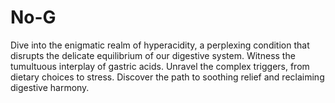 # No-G
 Dive into the enigmatic realm of hyperacidity, a perplexing condition that disrupts the delicate equilibrium of our digestive system. Witness the tumultuous interplay of gastric acids.  Unravel the complex triggers, from dietary choices to stress. Discover the path to soothing relief and reclaiming digestive harmony.
